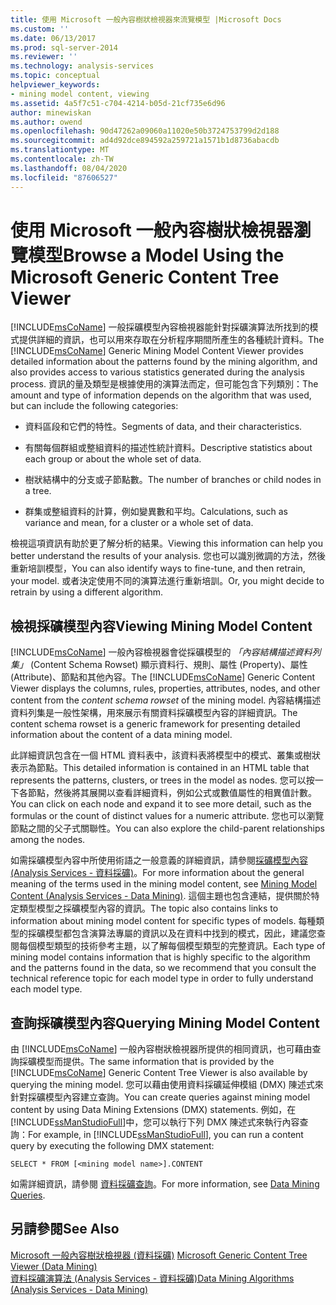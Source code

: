 ```yaml
---
title: 使用 Microsoft 一般內容樹狀檢視器來流覽模型 |Microsoft Docs
ms.custom: ''
ms.date: 06/13/2017
ms.prod: sql-server-2014
ms.reviewer: ''
ms.technology: analysis-services
ms.topic: conceptual
helpviewer_keywords:
- mining model content, viewing
ms.assetid: 4a5f7c51-c704-4214-b05d-21cf735e6d96
author: minewiskan
ms.author: owend
ms.openlocfilehash: 90d47262a09060a11020e50b3724753799d2d188
ms.sourcegitcommit: ad4d92dce894592a259721a1571b1d8736abacdb
ms.translationtype: MT
ms.contentlocale: zh-TW
ms.lasthandoff: 08/04/2020
ms.locfileid: "87606527"
---
```

# <a name="browse-a-model-using-the-microsoft-generic-content-tree-viewer"></a><span data-ttu-id="db43c-102">使用 Microsoft 一般內容樹狀檢視器瀏覽模型</span><span class="sxs-lookup"><span data-stu-id="db43c-102">Browse a Model Using the Microsoft Generic Content Tree Viewer</span></span>
  <span data-ttu-id="db43c-103">[!INCLUDE[msCoName](../../includes/msconame-md.md)] 一般採礦模型內容檢視器能針對採礦演算法所找到的模式提供詳細的資訊，也可以用來存取在分析程序期間所產生的各種統計資料。</span><span class="sxs-lookup"><span data-stu-id="db43c-103">The [!INCLUDE[msCoName](../../includes/msconame-md.md)] Generic Mining Model Content Viewer provides detailed information about the patterns found by the mining algorithm, and also provides access to various statistics generated during the analysis process.</span></span> <span data-ttu-id="db43c-104">資訊的量及類型是根據使用的演算法而定，但可能包含下列類別：</span><span class="sxs-lookup"><span data-stu-id="db43c-104">The amount and type of information depends on the algorithm that was used, but can include the following categories:</span></span>  
  
-   <span data-ttu-id="db43c-105">資料區段和它們的特性。</span><span class="sxs-lookup"><span data-stu-id="db43c-105">Segments of data, and their characteristics.</span></span>  
  
-   <span data-ttu-id="db43c-106">有關每個群組或整組資料的描述性統計資料。</span><span class="sxs-lookup"><span data-stu-id="db43c-106">Descriptive statistics about each group or about the whole set of data.</span></span>  
  
-   <span data-ttu-id="db43c-107">樹狀結構中的分支或子節點數。</span><span class="sxs-lookup"><span data-stu-id="db43c-107">The number of branches or child nodes in a tree.</span></span>  
  
-   <span data-ttu-id="db43c-108">群集或整組資料的計算，例如變異數和平均。</span><span class="sxs-lookup"><span data-stu-id="db43c-108">Calculations, such as variance and mean, for a cluster or a whole set of data.</span></span>  
  
 <span data-ttu-id="db43c-109">檢視這項資訊有助於更了解分析的結果。</span><span class="sxs-lookup"><span data-stu-id="db43c-109">Viewing this information can help you better understand the results of your analysis.</span></span> <span data-ttu-id="db43c-110">您也可以識別微調的方法，然後重新培訓模型，</span><span class="sxs-lookup"><span data-stu-id="db43c-110">You can also identify ways to fine-tune, and then retrain, your model.</span></span> <span data-ttu-id="db43c-111">或者決定使用不同的演算法進行重新培訓。</span><span class="sxs-lookup"><span data-stu-id="db43c-111">Or, you might decide to retrain by using a different algorithm.</span></span>  
  
## <a name="viewing-mining-model-content"></a><span data-ttu-id="db43c-112">檢視採礦模型內容</span><span class="sxs-lookup"><span data-stu-id="db43c-112">Viewing Mining Model Content</span></span>  
 <span data-ttu-id="db43c-113">[!INCLUDE[msCoName](../../includes/msconame-md.md)] 一般內容檢視器會從採礦模型的 *「內容結構描述資料列集」* (Content Schema Rowset) 顯示資料行、規則、屬性 (Property)、屬性 (Attribute)、節點和其他內容。</span><span class="sxs-lookup"><span data-stu-id="db43c-113">The [!INCLUDE[msCoName](../../includes/msconame-md.md)] Generic Content Viewer displays the columns, rules, properties, attributes, nodes, and other content from the *content schema rowset* of the mining model.</span></span> <span data-ttu-id="db43c-114">內容結構描述資料列集是一般性架構，用來展示有關資料採礦模型內容的詳細資訊。</span><span class="sxs-lookup"><span data-stu-id="db43c-114">The content schema rowset is a generic framework for presenting detailed information about the content of a data mining model.</span></span>  
  
 <span data-ttu-id="db43c-115">此詳細資訊包含在一個 HTML 資料表中，該資料表將模型中的模式、叢集或樹狀表示為節點。</span><span class="sxs-lookup"><span data-stu-id="db43c-115">This detailed information is contained in an HTML table that represents the patterns, clusters, or trees in the model as nodes.</span></span> <span data-ttu-id="db43c-116">您可以按一下各節點，然後將其展開以查看詳細資料，例如公式或數值屬性的相異值計數。</span><span class="sxs-lookup"><span data-stu-id="db43c-116">You can click on each node and expand it to see more detail, such as the formulas or the count of distinct values for a numeric attribute.</span></span> <span data-ttu-id="db43c-117">您也可以瀏覽節點之間的父子式關聯性。</span><span class="sxs-lookup"><span data-stu-id="db43c-117">You can also explore the child-parent relationships among the nodes.</span></span>  
  
 <span data-ttu-id="db43c-118">如需採礦模型內容中所使用術語之一般意義的詳細資訊，請參閱[採礦模型內容 &#40;Analysis Services - 資料採礦&#41;](mining-model-content-analysis-services-data-mining.md)。</span><span class="sxs-lookup"><span data-stu-id="db43c-118">For more information about the general meaning of the terms used in the mining model content, see [Mining Model Content &#40;Analysis Services - Data Mining&#41;](mining-model-content-analysis-services-data-mining.md).</span></span> <span data-ttu-id="db43c-119">這個主題也包含連結，提供關於特定類型模型之採礦模型內容的資訊。</span><span class="sxs-lookup"><span data-stu-id="db43c-119">The topic also contains links to information about mining model content for specific types of models.</span></span> <span data-ttu-id="db43c-120">每種類型的採礦模型都包含演算法專屬的資訊以及在資料中找到的模式，因此，建議您查閱每個模型類型的技術參考主題，以了解每個模型類型的完整資訊。</span><span class="sxs-lookup"><span data-stu-id="db43c-120">Each type of mining model contains information that is highly specific to the algorithm and the patterns found in the data, so we recommend that you consult the technical reference topic for each model type in order to fully understand each model type.</span></span>  
  
## <a name="querying-mining-model-content"></a><span data-ttu-id="db43c-121">查詢採礦模型內容</span><span class="sxs-lookup"><span data-stu-id="db43c-121">Querying Mining Model Content</span></span>  
 <span data-ttu-id="db43c-122">由 [!INCLUDE[msCoName](../../includes/msconame-md.md)] 一般內容樹狀檢視器所提供的相同資訊，也可藉由查詢採礦模型而提供。</span><span class="sxs-lookup"><span data-stu-id="db43c-122">The same information that is provided by the [!INCLUDE[msCoName](../../includes/msconame-md.md)] Generic Content Tree Viewer is also available by querying the mining model.</span></span> <span data-ttu-id="db43c-123">您可以藉由使用資料採礦延伸模組 (DMX) 陳述式來針對採礦模型內容建立查詢。</span><span class="sxs-lookup"><span data-stu-id="db43c-123">You can create queries against mining model content by using Data Mining Extensions (DMX) statements.</span></span> <span data-ttu-id="db43c-124">例如，在 [!INCLUDE[ssManStudioFull](../../includes/ssmanstudiofull-md.md)]中，您可以執行下列 DMX 陳述式來執行內容查詢：</span><span class="sxs-lookup"><span data-stu-id="db43c-124">For example, in [!INCLUDE[ssManStudioFull](../../includes/ssmanstudiofull-md.md)], you can run a content query by executing the following DMX statement:</span></span>  
  
```  
SELECT * FROM [<mining model name>].CONTENT  
```  
  
 <span data-ttu-id="db43c-125">如需詳細資訊，請參閱 [資料採礦查詢](data-mining-queries.md)。</span><span class="sxs-lookup"><span data-stu-id="db43c-125">For more information, see [Data Mining Queries](data-mining-queries.md).</span></span>  
  
## <a name="see-also"></a><span data-ttu-id="db43c-126">另請參閱</span><span class="sxs-lookup"><span data-stu-id="db43c-126">See Also</span></span>  
 <span data-ttu-id="db43c-127">[Microsoft 一般內容樹狀檢視器 &#40;資料採礦&#41;](../microsoft-generic-content-tree-viewer-data-mining.md) </span><span class="sxs-lookup"><span data-stu-id="db43c-127">[Microsoft Generic Content Tree Viewer &#40;Data Mining&#41;](../microsoft-generic-content-tree-viewer-data-mining.md) </span></span>  
 [<span data-ttu-id="db43c-128">資料採礦演算法 &#40;Analysis Services - 資料採礦&#41;</span><span class="sxs-lookup"><span data-stu-id="db43c-128">Data Mining Algorithms &#40;Analysis Services - Data Mining&#41;</span></span>](data-mining-algorithms-analysis-services-data-mining.md)  
  
  
